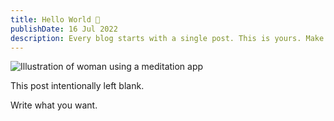 ```yaml
---
title: Hello World 👋
publishDate: 16 Jul 2022
description: Every blog starts with a single post. This is yours. Make it great.
---
```


![Illustration of woman using a meditation app](/assets/img/undraw_my_universe_803e.svg)

This post intentionally left blank.

Write what you want.
